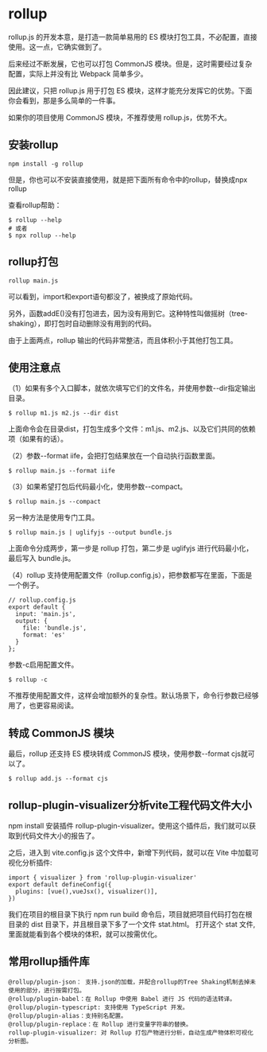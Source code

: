 # rollup

rollup.js 的开发本意，是打造一款简单易用的 ES 模块打包工具，不必配置，直接使用。这一点，它确实做到了。

后来经过不断发展，它也可以打包 CommonJS 模块。但是，这时需要经过复杂配置，实际上并没有比 Webpack 简单多少。

因此建议，只把 rollup.js 用于打包 ES 模块，这样才能充分发挥它的优势。下面你会看到，那是多么简单的一件事。

如果你的项目使用 CommonJS 模块，不推荐使用 rollup.js，优势不大。


## 安装rollup
```
npm install -g rollup
```
但是，你也可以不安装直接使用，就是把下面所有命令中的rollup，替换成npx rollup

查看rollup帮助：
```
$ rollup --help
# 或者
$ npx rollup --help
```

## rollup打包
```
rollup main.js
```

可以看到，import和export语句都没了，被换成了原始代码。

另外，函数addE()没有打包进去，因为没有用到它。这种特性叫做摇树（tree-shaking），即打包时自动删除没有用到的代码。

由于上面两点，rollup 输出的代码非常整洁，而且体积小于其他打包工具。

## 使用注意点
（1）如果有多个入口脚本，就依次填写它们的文件名，并使用参数--dir指定输出目录。
```
$ rollup m1.js m2.js --dir dist
```
上面命令会在目录dist，打包生成多个文件：m1.js、m2.js、以及它们共同的依赖项（如果有的话）。

（2）参数--format iife，会把打包结果放在一个自动执行函数里面。

```
$ rollup main.js --format iife
```

（3）如果希望打包后代码最小化，使用参数--compact。
```
$ rollup main.js --compact
```

另一种方法是使用专门工具。
```
$ rollup main.js | uglifyjs --output bundle.js
```
上面命令分成两步，第一步是 rollup 打包，第二步是 uglifyjs 进行代码最小化，最后写入 bundle.js。

（4）rollup 支持使用配置文件（rollup.config.js），把参数都写在里面，下面是一个例子。

```
// rollup.config.js
export default {
  input: 'main.js',
  output: {
    file: 'bundle.js',
    format: 'es'
  }
};
```
参数-c启用配置文件。
```
$ rollup -c
```
不推荐使用配置文件，这样会增加额外的复杂性。默认场景下，命令行参数已经够用了，也更容易阅读。

## 转成 CommonJS 模块
最后，rollup 还支持 ES 模块转成 CommonJS 模块，使用参数--format cjs就可以了。
```
$ rollup add.js --format cjs
```

## rollup-plugin-visualizer分析vite工程代码文件大小
npm install 安装插件 rollup-plugin-visualizer。使用这个插件后，我们就可以获取到代码文件大小的报告了。

之后，进入到 vite.config.js 这个文件中，新增下列代码，就可以在 Vite 中加载可视化分析插件:
```
import { visualizer } from 'rollup-plugin-visualizer'
export default defineConfig({
  plugins: [vue(),vueJsx(), visualizer()],
})
```
我们在项目的根目录下执行 npm run build 命令后，项目就把项目代码打包在根目录的 dist 目录下，并且根目录下多了一个文件 stat.html。
打开这个 stat 文件, 里面就能看到各个模块的体积，就可以按需优化。


## 常用rollup插件库
```
@rollup/plugin-json： 支持.json的加载，并配合rollup的Tree Shaking机制去掉未使用的部分，进行按需打包。
@rollup/plugin-babel：在 Rollup 中使用 Babel 进行 JS 代码的语法转译。
@rollup/plugin-typescript: 支持使用 TypeScript 开发。
@rollup/plugin-alias：支持别名配置。
@rollup/plugin-replace：在 Rollup 进行变量字符串的替换。
rollup-plugin-visualizer: 对 Rollup 打包产物进行分析，自动生成产物体积可视化分析图。
```